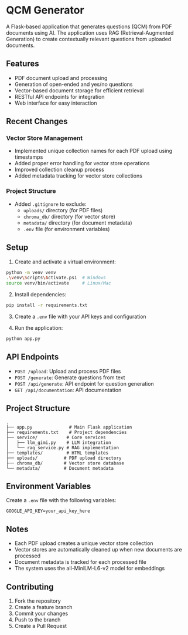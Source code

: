 # QCM Generator

A Flask-based application that generates questions (QCM) from PDF documents using AI. The application uses RAG (Retrieval-Augmented Generation) to create contextually relevant questions from uploaded documents.

## Features

- PDF document upload and processing
- Generation of open-ended and yes/no questions
- Vector-based document storage for efficient retrieval
- RESTful API endpoints for integration
- Web interface for easy interaction

## Recent Changes

### Vector Store Management
- Implemented unique collection names for each PDF upload using timestamps
- Added proper error handling for vector store operations
- Improved collection cleanup process
- Added metadata tracking for vector store collections

### Project Structure
- Added `.gitignore` to exclude:
  - `uploads/` directory (for PDF files)
  - `chroma_db/` directory (for vector store)
  - `metadata/` directory (for document metadata)
  - `.env` file (for environment variables)

## Setup

1. Create and activate a virtual environment:
```bash
python -m venv venv
.\venv\Scripts\Activate.ps1  # Windows
source venv/bin/activate     # Linux/Mac
```

2. Install dependencies:
```bash
pip install -r requirements.txt
```

3. Create a `.env` file with your API keys and configuration

4. Run the application:
```bash
python app.py
```

## API Endpoints

- `POST /upload`: Upload and process PDF files
- `POST /generate`: Generate questions from text
- `POST /api/generate`: API endpoint for question generation
- `GET /api/documentation`: API documentation

## Project Structure

```
.
├── app.py              # Main Flask application
├── requirements.txt    # Project dependencies
├── service/           # Core services
│   ├── llm_gimi.py    # LLM integration
│   └── rag_service.py # RAG implementation
├── templates/         # HTML templates
├── uploads/          # PDF upload directory
├── chroma_db/        # Vector store database
└── metadata/         # Document metadata
```

## Environment Variables

Create a `.env` file with the following variables:
```
GOOGLE_API_KEY=your_api_key_here
```

## Notes

- Each PDF upload creates a unique vector store collection
- Vector stores are automatically cleaned up when new documents are processed
- Document metadata is tracked for each processed file
- The system uses the all-MiniLM-L6-v2 model for embeddings

## Contributing

1. Fork the repository
2. Create a feature branch
3. Commit your changes
4. Push to the branch
5. Create a Pull Request 